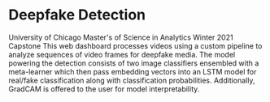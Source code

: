 # Deepfake Detection

University of Chicago Master's of Science in Analytics Winter 2021 Capstone
This web dashboard processes videos using a custom pipeline to analyze sequences of video frames for deepfake media.  The model powering the detection consists of two image classifiers ensembled with a meta-learner which then pass embedding vectors into an LSTM model for real/fake classification along with classification probabilities.  Additionally, GradCAM is offered to the user for model interpretability.
